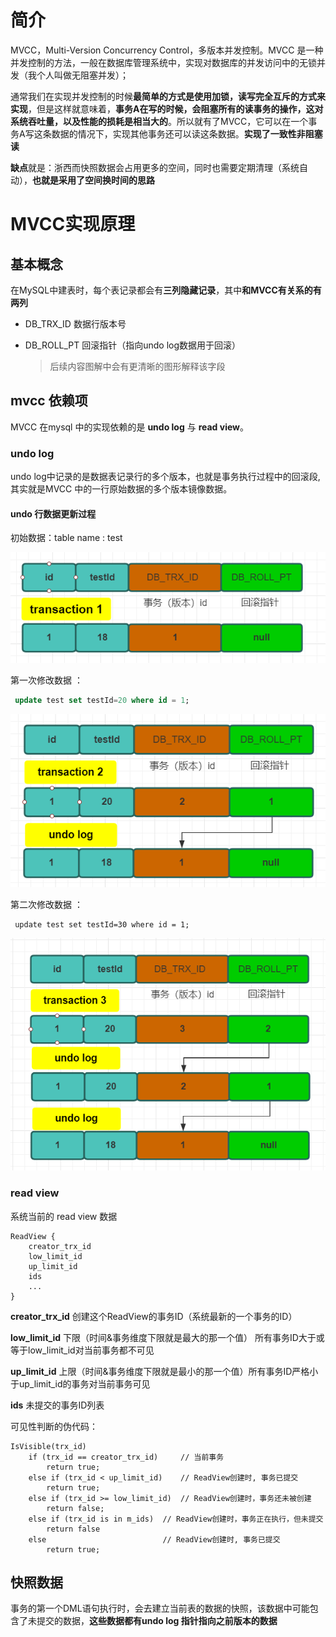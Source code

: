 # 简介

MVCC，Multi-Version Concurrency Control，多版本并发控制。MVCC 是一种并发控制的方法，一般在数据库管理系统中，实现对数据库的并发访问中的无锁并发（我个人叫做无阻塞并发）；

通常我们在实现并发控制的时候**最简单的方式是使用加锁，读写完全互斥的方式来实现**，但是这样就意味着，**事务A在写的时候，会阻塞所有的读事务的操作，这对系统吞吐量，以及性能的损耗是相当大的**。所以就有了MVCC，它可以在一个事务A写这条数据的情况下，实现其他事务还可以读这条数据。**实现了一致性非阻塞读**

**缺点**就是：浙西而快照数据会占用更多的空间，同时也需要定期清理（系统自动），**也就是采用了空间换时间的思路**

# MVCC实现原理

## 基本概念

在MySQL中建表时，每个表记录都会有**三列隐藏记录**，其中**和MVCC有关系的有两列**

* DB_TRX_ID   数据行版本号

* DB_ROLL_PT 回滚指针（指向undo log数据用于回滚）

  > 后续内容图解中会有更清晰的图形解释该字段

## mvcc 依赖项

MVCC 在mysql 中的实现依赖的是 **undo log** 与 **read view**。

### **undo log**

 undo log中记录的是数据表记录行的多个版本，也就是事务执行过程中的回滚段,其实就是MVCC 中的一行原始数据的多个版本镜像数据。

#### undo 行数据更新过程

初始数据：table name : test

![image-20200502153934586](assets\image-20200502153934586.png)

第一次修改数据 ：

```sql
 update test set testId=20 where id = 1;
```

![image-20200502154249884](assets\image-20200502154249884.png)

第二次修改数据 ：

```
 update test set testId=30 where id = 1;
```

![image-20200502154623061](assets\image-20200502154623061.png)

### **read view**

系统当前的 read view 数据

```text
ReadView {
    creator_trx_id
    low_limit_id
    up_limit_id
    ids
    ...
}
```

**creator_trx_id** 创建这个ReadView的事务ID（系统最新的一个事务的ID）

**low_limit_id** 下限（时间&事务维度下限就是最大的那一个值） 所有事务ID大于或等于low_limit_id对当前事务都不可见

**up_limit_id** 上限（时间&事务维度下限就是最小的那一个值）所有事务ID严格小于up_limit_id的事务对当前事务可见

**ids** 未提交的事务ID列表

可见性判断的伪代码：

```
IsVisible(trx_id)
    if (trx_id == creator_trx_id)     // 当前事务
        return true;
    else if (trx_id < up_limit_id)    // ReadView创建时, 事务已提交
        return true;
    else if (trx_id >= low_limit_id)  // ReadView创建时，事务还未被创建
        return false;
    else if (trx_id is in m_ids)  // ReadView创建时，事务正在执行，但未提交
        return false
    else                          // ReadView创建时, 事务已提交
        return true;
```

## 快照数据

事务的第一个DML语句执行时，会去建立当前表的数据的快照，该数据中可能包含了未提交的数据，**这些数据都有undo log 指针指向之前版本的数据**